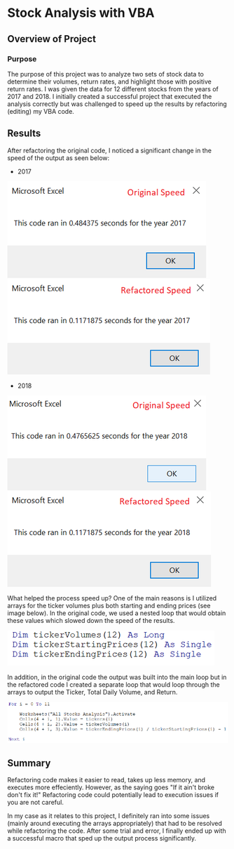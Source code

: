 # Stock Analysis with VBA
## Overview of Project
### Purpose
The purpose of this project was to analyze two sets of stock data to determine their volumes, return rates, and highlight those with positive return rates. I was given the data for 12 different stocks from the years of 2017 and 2018. I initially created a successful project that executed the analysis correctly but was challenged to speed up the results by refactoring (editing) my VBA code. 
## Results
After refactoring the original code, I noticed a significant change in the speed of the output as seen below:
- 2017

![VBA_Challenge_2017_Original](https://github.com/RyanWhited/stock-analysis/blob/main/VBA_Challenge_2017_Original.png)   ![VBA_Challenge_2017](https://github.com/RyanWhited/stock-analysis/blob/main/VBA_Challenge_2017.png) 

- 2018

![VBA_Challenge_2018_Original](https://github.com/RyanWhited/stock-analysis/blob/main/VBA_Challenge_2018_Original.png)   ![VBA_Challenge_2018](https://github.com/RyanWhited/stock-analysis/blob/main/VBA_Challenge_2018.png)

What helped the process speed up? One of the main reasons is I utilized arrays for the ticker volumes plus both starting and ending prices (see image below). In the original code, we used a nested loop that would obtain these values which slowed down the speed of the results. 

![VBA_Challenge_New_Arrays](https://github.com/RyanWhited/stock-analysis/blob/main/VBA_Challenge_New_Arrays.png)

In addition, in the original code the output was built into the main loop but in the refactored code I created a separate loop that would loop through the arrays to output the Ticker, Total Daily Volume, and Return.

![VBA_Challenge_New_Output](https://github.com/RyanWhited/stock-analysis/blob/main/VBA_Challenge_New_Output.png)


## Summary
Refactoring code makes it easier to read, takes up less memory, and executes more effeciently. However, as the saying goes "If it ain't broke don't fix it!" Refactoring code could potentially lead to execution issues if you are not careful. 

In my case as it relates to this project, I definitely ran into some issues (mainly around executing the arrays appropriately) that had to be resolved while refactoring the code. After some trial and error, I finally ended up with a successful macro that sped up the output process significantly. 
